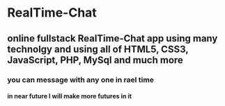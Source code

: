 # RealTime-Chat
## online fullstack RealTime-Chat app using many technolgy and using all of HTML5, CSS3, JavaScript, PHP, MySql and much more

### you can message with any one in rael time

#### in near future I will make more futures in it
